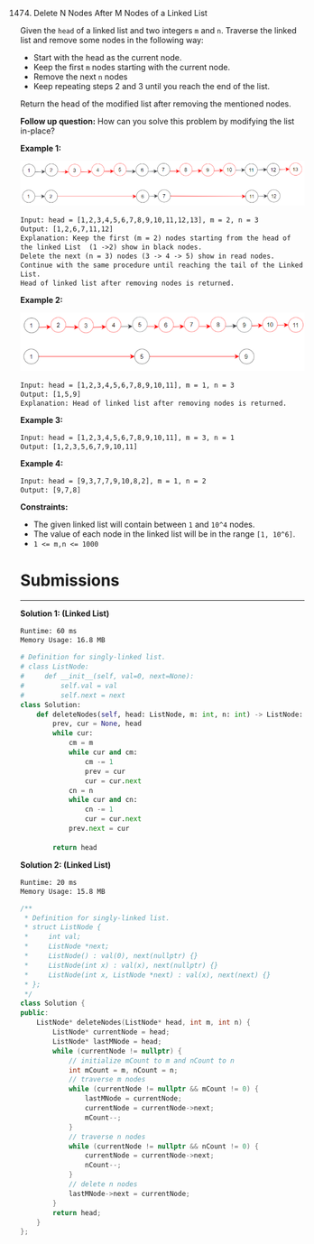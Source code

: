 1474. Delete N Nodes After M Nodes of a Linked List

Given the `head` of a linked list and two integers `m` and `n`. Traverse the linked list and remove some nodes in the following way:

* Start with the head as the current node.
* Keep the first `m` nodes starting with the current node.
* Remove the next `n` nodes
* Keep repeating steps 2 and 3 until you reach the end of the list.

Return the head of the modified list after removing the mentioned nodes.

**Follow up question:** How can you solve this problem by modifying the list in-place?

 

**Example 1:**

![1474_sample_1_1848.png](img/1474_sample_1_1848.png)
```
Input: head = [1,2,3,4,5,6,7,8,9,10,11,12,13], m = 2, n = 3
Output: [1,2,6,7,11,12]
Explanation: Keep the first (m = 2) nodes starting from the head of the linked List  (1 ->2) show in black nodes.
Delete the next (n = 3) nodes (3 -> 4 -> 5) show in read nodes.
Continue with the same procedure until reaching the tail of the Linked List.
Head of linked list after removing nodes is returned.
```

**Example 2:**

![1474_sample_2_1848.png](img/1474_sample_2_1848.png)
```
Input: head = [1,2,3,4,5,6,7,8,9,10,11], m = 1, n = 3
Output: [1,5,9]
Explanation: Head of linked list after removing nodes is returned.
```

**Example 3:**
```
Input: head = [1,2,3,4,5,6,7,8,9,10,11], m = 3, n = 1
Output: [1,2,3,5,6,7,9,10,11]
```

**Example 4:**
```
Input: head = [9,3,7,7,9,10,8,2], m = 1, n = 2
Output: [9,7,8]
```

**Constraints:**

* The given linked list will contain between `1` and `10^4` nodes.
* The value of each node in the linked list will be in the range `[1, 10^6]`.
* `1 <= m,n <= 1000`

# Submissions
---
**Solution 1: (Linked List)**
```
Runtime: 60 ms
Memory Usage: 16.8 MB
```
```python
# Definition for singly-linked list.
# class ListNode:
#     def __init__(self, val=0, next=None):
#         self.val = val
#         self.next = next
class Solution:
    def deleteNodes(self, head: ListNode, m: int, n: int) -> ListNode:
        prev, cur = None, head
        while cur:
            cm = m
            while cur and cm:
                cm -= 1
                prev = cur
                cur = cur.next
            cn = n
            while cur and cn:
                cn -= 1
                cur = cur.next
            prev.next = cur
        
        return head
```

**Solution 2: (Linked List)**
```
Runtime: 20 ms
Memory Usage: 15.8 MB
```
```c++
/**
 * Definition for singly-linked list.
 * struct ListNode {
 *     int val;
 *     ListNode *next;
 *     ListNode() : val(0), next(nullptr) {}
 *     ListNode(int x) : val(x), next(nullptr) {}
 *     ListNode(int x, ListNode *next) : val(x), next(next) {}
 * };
 */
class Solution {
public:
    ListNode* deleteNodes(ListNode* head, int m, int n) {
        ListNode* currentNode = head;
        ListNode* lastMNode = head;
        while (currentNode != nullptr) {
            // initialize mCount to m and nCount to n
            int mCount = m, nCount = n;
            // traverse m nodes
            while (currentNode != nullptr && mCount != 0) {
                lastMNode = currentNode;
                currentNode = currentNode->next;
                mCount--;
            }
            // traverse n nodes
            while (currentNode != nullptr && nCount != 0) {
                currentNode = currentNode->next;
                nCount--;
            }
            // delete n nodes
            lastMNode->next = currentNode;
        }
        return head; 
    }
};
```